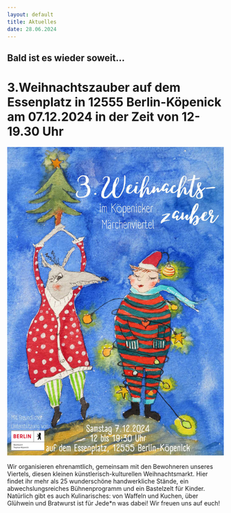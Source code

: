 ```yaml
---
layout: default
title: Aktuelles
date: 28.06.2024
---
```

## Bald ist es wieder soweit...
# 3.Weihnachtszauber auf dem Essenplatz in 12555 Berlin-Köpenick am 07.12.2024 in der Zeit von 12-19.30 Uhr

<section>
  <div class="box alt">
    <div class="row gtr-uniform">
      <div class="col-12"><span class="image fit"><img src="images/weihnachtsmarkt-24.jpg" alt="" /></span></div>
    </div>
  </div>
</section>


 Wir organisieren ehrenamtlich, gemeinsam mit den Bewohneren unseres Viertels, diesen kleinen künstlerisch-kulturellen Weihnachtsmarkt. 
 Hier findet ihr mehr als 25 wunderschöne handwerkliche Stände, ein abwechslungsreiches Bühnenprogramm und ein Bastelzelt für Kinder.
 Natürlich gibt es auch Kulinarisches: von Waffeln und Kuchen, über Glühwein und Bratwurst ist für Jede*n was dabei!
 Wir freuen uns auf euch!



